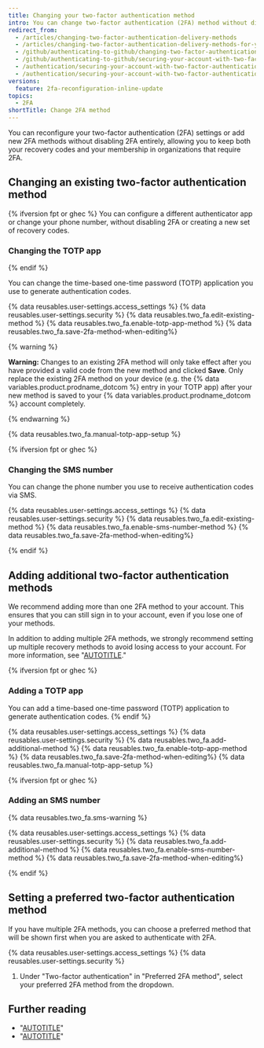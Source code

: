 ```yaml
---
title: Changing your two-factor authentication method
intro: You can change two-factor authentication (2FA) method without disabling 2FA entirely.
redirect_from:
  - /articles/changing-two-factor-authentication-delivery-methods
  - /articles/changing-two-factor-authentication-delivery-methods-for-your-mobile-device
  - /github/authenticating-to-github/changing-two-factor-authentication-delivery-methods-for-your-mobile-device
  - /github/authenticating-to-github/securing-your-account-with-two-factor-authentication-2fa/changing-two-factor-authentication-delivery-methods-for-your-mobile-device
  - /authentication/securing-your-account-with-two-factor-authentication-2fa/changing-two-factor-authentication-delivery-methods-for-your-mobile-device
  - /authentication/securing-your-account-with-two-factor-authentication-2fa/changing-your-preferred-two-factor-authentication-method
versions:
  feature: 2fa-reconfiguration-inline-update
topics:
  - 2FA
shortTitle: Change 2FA method
---
```


You can reconfigure your two-factor authentication (2FA) settings or add new 2FA methods without disabling 2FA entirely, allowing you to keep both your recovery codes and your membership in organizations that require 2FA.

## Changing an existing two-factor authentication method

{% ifversion fpt or ghec %}
You can configure a different authenticator app or change your phone number, without disabling 2FA or creating a new set of recovery codes.

### Changing the TOTP app

{% endif %}

You can change the time-based one-time password (TOTP) application you use to generate authentication codes.

{% data reusables.user-settings.access_settings %}
{% data reusables.user-settings.security %}
{% data reusables.two_fa.edit-existing-method %}
{% data reusables.two_fa.enable-totp-app-method %}
{% data reusables.two_fa.save-2fa-method-when-editing%}

{% warning %}

**Warning:** Changes to an existing 2FA method will only take effect after you have provided a valid code from the new method and clicked **Save**. Only replace the existing 2FA method on your device (e.g. the {% data variables.product.prodname_dotcom %} entry in your TOTP app) after your new method is saved to your {% data variables.product.prodname_dotcom %} account completely.

{% endwarning %}

{% data reusables.two_fa.manual-totp-app-setup %}

{% ifversion fpt or ghec %}

### Changing the SMS number

You can change the phone number you use to receive authentication codes via SMS.

{% data reusables.user-settings.access_settings %}
{% data reusables.user-settings.security %}
{% data reusables.two_fa.edit-existing-method %}
{% data reusables.two_fa.enable-sms-number-method %}
{% data reusables.two_fa.save-2fa-method-when-editing%}

{% endif %}

## Adding additional two-factor authentication methods

We recommend adding more than one 2FA method to your account. This ensures that you can still sign in to your account, even if you lose one of your methods.

In addition to adding multiple 2FA methods, we strongly recommend setting up multiple recovery methods to avoid losing access to your account. For more information, see "[AUTOTITLE](/authentication/securing-your-account-with-two-factor-authentication-2fa/configuring-two-factor-authentication-recovery-methods)."

{% ifversion fpt or ghec %}

### Adding a TOTP app

You can add a time-based one-time password (TOTP) application to generate authentication codes.
{% endif %}

{% data reusables.user-settings.access_settings %}
{% data reusables.user-settings.security %}
{% data reusables.two_fa.add-additional-method %}
{% data reusables.two_fa.enable-totp-app-method %}
{% data reusables.two_fa.save-2fa-method-when-editing%}
{% data reusables.two_fa.manual-totp-app-setup %}

{% ifversion fpt or ghec %}

### Adding an SMS number

{% data reusables.two_fa.sms-warning %}

{% data reusables.user-settings.access_settings %}
{% data reusables.user-settings.security %}
{% data reusables.two_fa.add-additional-method %}
{% data reusables.two_fa.enable-sms-number-method %}
{% data reusables.two_fa.save-2fa-method-when-editing%}

{% endif %}

## Setting a preferred two-factor authentication method

If you have multiple 2FA methods, you can choose a preferred method that will be shown first when you are asked to authenticate with 2FA.

{% data reusables.user-settings.access_settings %}
{% data reusables.user-settings.security %}
1. Under "Two-factor authentication" in "Preferred 2FA method", select your preferred 2FA method from the dropdown.

## Further reading

- "[AUTOTITLE](/authentication/securing-your-account-with-two-factor-authentication-2fa/configuring-two-factor-authentication)"
- "[AUTOTITLE](/authentication/securing-your-account-with-two-factor-authentication-2fa/configuring-two-factor-authentication-recovery-methods)"
